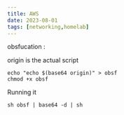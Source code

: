 ```yaml
---
title: AWS 
date: 2023-08-01
tags: [networking,homelab]
---
```


obsfucation :

origin is the actual script 

```
echo "echo $(base64 origin)" > obsf
chmod +x obsf
```

Running it 
```
sh obsf | base64 -d | sh
```

